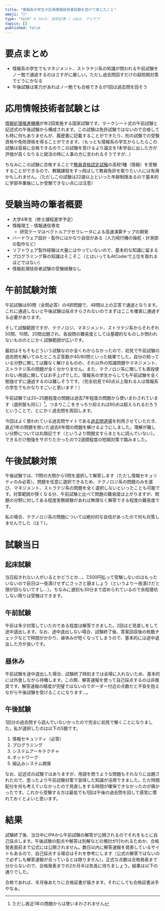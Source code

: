 ```yaml
---
title: "情報系の学生が応用情報技術者試験を受けて感じたこと"
emoji: "📝"
type: "tech" # tech: 技術記事 / idea: アイデア
topics: []
published: false
---
```


# 要点まとめ

- 情報系の学生でもマネジメント、ストラテジ系の知識が問われる午前試験をノー勉で通過するのはさすがに厳しい。ただし過去問回すだけの超短期対策でどうにかなる
- 午後試験は実力があればノー勉でも合格できるが1回は過去問を回そう

# 応用情報技術者試験とは

[情報処理推進機構](https://www.ipa.go.jp)が年2回実施する国家試験です。マークシート式の午前試験と記述式の午後試験から構成されます。この試験は免許試験ではないので合格しても特に何もありませんが、履歴書に記載することができたり、別の試験での受験資格や免除資格を得ることができます。（もっとも情報系の学生からしたらこの試験は容易に合格できるのでこの試験を受けるより論文を1本学会に出した方が評価が高くなりると就活の時に人事の方に言われるそうですが...）

ちなみにこの試験に合格することで[教員資格認定試験](https://www.nits.go.jp/shiken)の高校1種（情報）を受験することができるので、教職課程をすっ飛ばして教員免許を取りたい人には有用かもしれません。（ただしこの試験は22歳以上といった年齢制限あるので基本的に学部卒業後にしか受験できない点には注意）

# 受験当時の筆者概要

- 大学4年生（修士課程進学予定）
- 情報理工・情報通信専攻
  - 研究テーマはベクトルアクセラレータによる高速演算チップの開発
- ハードウェア設計・製作にはかなり自信がある（人力飛行機の操舵・計測部の製作など）
- ソフトウェア製作経験は大量にはやっていないので、基本的な知識に留まる
- プログラミング等の知識はそこそこ（とはいってもAtCoderで上位を取れるほどではない）
- 情報処理技術者試験の受験経験なし

# 午前試験対策

午前試験は80問（全問必答）の4択問題で、48問以上の正答で通過となります。これに通過しないと午後試験は採点すらされないのでまずはここを確実に通過する必要があります。

そして試験範囲ですが、テクノロジ、マネジメント、ストラテジ系からそれぞれ50問、10問、20問出題され、各設問の難易度としては基礎的なものしか問われないもののとにかく試験範囲が広いです。

最初はそもそもどういう試験なのか全くわからなかったので、初見で午前試験の過去問を解いてみたところ正答数が40/80問といった結果でした。自分の知っている分野に関しては難なく解けるものの、それ以外の知識問題やマネジメント、ストラテジ系の問題が全く分かりません。また、テクノロジ系に関しても普段使わない用語に関してはお手上げでした。情報系の学生からしても午前試験を全く勉強せずに通過するのは難しそうです。（完全初見で60点以上取れる人は情報系の学生でもかなりすごいと思います！）

午前試験では20~25題程度の問題は過去7年程度の問題から使いまわされています（選択肢も同じ）[^1]。つまりここをきっちり抑えれば60点は超えられるだろうということで、とにかく過去問を周回します。

今回はよく使われている過去問サイトである[過去問道場](https://www.ap-siken.com/)を利用させていただき、直近1年の問題を除いた過去6年間の問題を解けるようにしました。理解が難しい分野については丸暗記です（というより問題文すらまともに読んでいない）。できるだけ勉強をサボりたかったので2週間程度の短期対策で臨みました。

# 午後試験対策

午後試験では、11問の大問から5問を選択して解答します（ただし情報セキュリティのみ必答）。問題を任意に選択できるため、テクノロジ系の問題のみを選び、マネジメント、ストラテジ系の問題を全く選択しないといったことも可能です。対策範囲が狭くなる分、午前試験と比べて問題の難易度は上がりますが、問題の分野に対してある程度実務経験があれば無理なく解答できる程度の難易度です。

私の場合、テクノロジ系の問題については絶対的な自信があったので何も対策しませんでした（は？）。

# 試験当日

## 起床試験

当日起きれない人がいるとかどうとか...。7,500円払って受験しないのはもったいないので前日は一夜漬けせずにさっさと寝ましょう（というより一夜漬けだと頭が回らないですし...）。ちなみに遅刻も30分まで認められているので余程寝坊しない限りは受験はできます。

## 午前試験

午前は多少対策していたのである程度は解答できました。2回ほど見直しをして途中退出します。なお、途中退出しない場合、試験終了後、答案回収後の枚数チェックなどで時間がかかり、昼休みが短くなってしまうので、基本的には途中退出した方が良いです。

## 昼休み

午前試験を途中退出した場合、試験終了時刻までは会場に入れないため、基本的には外食しながら待機します。この際、解答速報を使って自己採点するのは非推奨です。解答速報の精度が完璧ではないのでボーダー付近の点数だと不安を抱えながら午後試験を受けることになります...。

## 午後試験

1回分の過去問すら読んでいないかったので完全に初見で解くことになりました。私が選択したのは以下の5題です。

1. 情報セキュリティ（必答）
2. プログラミング
3. システムアーキテクチャ
4. ネットワーク
5. 組込みシステム開発

なお、記述式の試験ではありますが、用語を問うような問題もそれなりに出題されたので、思ったより午前試験対策で習得した知識が活用できました。ただ時間配分を何も考えていなかったので見直しをする時間が確保できなかったのが痛かったです。これから受験する方は最低でも1回は午後の過去問を回して感覚に慣れておくとよいと思います。

# 結果

試験終了後、当日中にIPAから午前試験の解答が公開されるのでそれをもとに自己採点します。午後試験の配点や解答は別解などの検討が行われるためか、合格発表直前まで公式には公開されません。数日以内に解答速報を発表しているサイトもあるので、自己採点する場合はそれを参考にします（公式の解答ではないので必ずしも解答速報が合っているとは限りません）。正式な点数は合格発表まで分からないので、合格発表までの2か月半は気長に待ちましょう。結果は以下の通りでした。

合格であれば、半月後あたりに合格証書が届きます。それにしても合格証書派手やなぁ。

[^1]: ただし直近1年の問題からは使いまわされません

